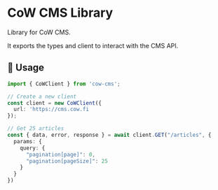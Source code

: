 # CoW CMS Library
Library for CoW CMS.

It exports the types and client to interact with the CMS API.

## 🚀 Usage

```ts
import { CoWClient } from 'cow-cms';

// Create a new client
const client = new CoWClient({
  url: 'https://cms.cow.fi
});

// Get 25 articles
const { data, error, response } = await client.GET("/articles", {
  params: {
    query: {
      "pagination[page]": 0,
      "pagination[pageSize]": 25
    }
  }
})
```